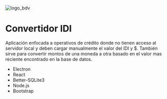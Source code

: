 ![logo_bdv](../../../../../../D:/Documents%20and%20Settings/NM37043/Desktop/Proyectos/idi-calc/src/assets/logonuevo.png)

# Convertidor IDI

Aplicación enfocada a operativos de crédito donde no tienen acceso al servidor local y deben cargar manualmente el valor del IDI y $. También sirve para convertir montos de una moneda a otra basado en el valor mas reciente encontrado en la base de datos.

* Electron
* React
* Better-SQLite3
* Node.js
* Bootstrap
